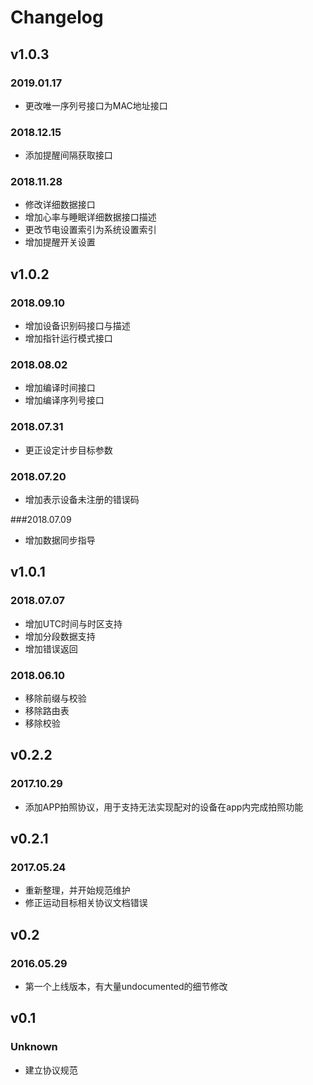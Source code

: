 # Changelog

## v1.0.3

### 2019.01.17

- 更改唯一序列号接口为MAC地址接口

### 2018.12.15

- 添加提醒间隔获取接口

### 2018.11.28

- 修改详细数据接口
- 增加心率与睡眠详细数据接口描述
- 更改节电设置索引为系统设置索引
- 增加提醒开关设置

## v1.0.2

### 2018.09.10

- 增加设备识别码接口与描述
- 增加指针运行模式接口

### 2018.08.02

- 增加编译时间接口
- 增加编译序列号接口

### 2018.07.31

- 更正设定计步目标参数

### 2018.07.20

- 增加表示设备未注册的错误码

###2018.07.09

- 增加数据同步指导

## v1.0.1

### 2018.07.07

- 增加UTC时间与时区支持
- 增加分段数据支持
- 增加错误返回

### 2018.06.10

- 移除前缀与校验
- 移除路由表
- 移除校验

## v0.2.2

### 2017.10.29

- 添加APP拍照协议，用于支持无法实现配对的设备在app内完成拍照功能

## v0.2.1

### 2017.05.24
- 重新整理，并开始规范维护
- 修正运动目标相关协议文档错误

## v0.2
### 2016.05.29
- 第一个上线版本，有大量undocumented的细节修改

## v0.1
### Unknown
- 建立协议规范

